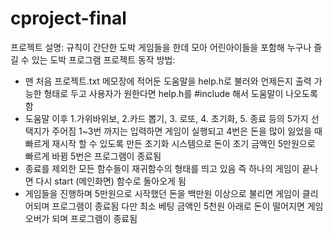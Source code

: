 # cproject-final
프로젝트 설명:
규칙이 간단한 도박 게임들을 한데 모아 어린아이들을 포함해 누구나 즐길 수 있는 도박 프로그램
프로젝트 동작 방법:

- 맨 처음 프로젝트.txt 메모장에 적어둔 도움말을 help.h로 불러와 언제든지 출력 가능한 형태로 두고 사용자가 원한다면 help.h를 #include 해서 도움말이 나오도록 함
- 도움말 이후 1.가위바위보, 2.카드 뽑기, 3. 로또, 4. 초기화, 5. 종료 등의 5가지 선택지가 주어짐 1~3번 까지는 입력하면 게임이 실행되고 4번은 돈을 많이 잃었을 때 빠르게 재시작 할 수 있도록 만든 초기화 시스템으로 돈이 초기 금액인 5만원으로 빠르게 바뀜 5번은 프로그램이 종료됨
- 종료를 제외한 모든 함수들이 재귀함수의 형태를 띄고 있음 즉 하나의 게임이 끝나면 다시 start (메인화면) 함수로 돌아오게 됨
- 게임들을 진행하며 5만원으로 시작했던 돈을 백만원 이상으로 불리면 게임이 클리어되며 프로그램이 종료됨 다만 최소 베팅 금액인 5천원 아래로 돈이 떨어지면 게임 오버가 되며 프로그램이 종료됨


